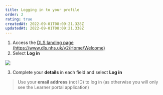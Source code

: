 ```yaml
---
title: Logging in to your profile
order: 2
rating: true
createdAt: 2022-09-01T08:09:21.328Z
updatedAt: 2022-09-01T08:09:21.338Z
---
```

1. Access the [DLS landing page (https://www.dls.nhs.uk/v2/Home/Welcome)](https://www.dls.nhs.uk/v2/Home/Welcome)
2. Select **Log in**

![](/img/loging-in.png)

3. Complete your **details** in each field and select **Log in**

> Use your **email address** (not ID) to log in (as otherwise you will only see the Learner portal application)